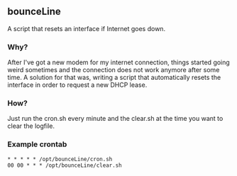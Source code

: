 ## bounceLine
A script that resets an interface if Internet goes down.
### Why?
After I've got a new modem for my internet connection, things started going weird sometimes and the connection does not work anymore after some time. A solution for that was, writing a script that automatically resets the interface in order to request a new DHCP lease.
### How?
Just run the cron.sh every minute and the clear.sh at the time you want to clear the logfile.
### Example crontab
    * * * * * /opt/bounceLine/cron.sh
    00 00 * * * /opt/bounceLine/clear.sh
